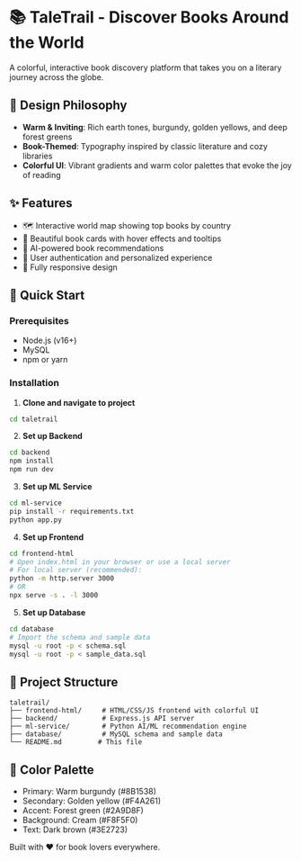 # 📚 TaleTrail - Discover Books Around the World

A colorful, interactive book discovery platform that takes you on a literary journey across the globe.

## 🌈 Design Philosophy
- **Warm & Inviting**: Rich earth tones, burgundy, golden yellows, and deep forest greens
- **Book-Themed**: Typography inspired by classic literature and cozy libraries
- **Colorful UI**: Vibrant gradients and warm color palettes that evoke the joy of reading

## ✨ Features
- 🗺️ Interactive world map showing top books by country
- 📖 Beautiful book cards with hover effects and tooltips
- 🤖 AI-powered book recommendations
- 👤 User authentication and personalized experience
- 📱 Fully responsive design

## 🚀 Quick Start

### Prerequisites
- Node.js (v16+)
- MySQL
- npm or yarn

### Installation

1. **Clone and navigate to project**
```bash
cd taletrail
```

2. **Set up Backend**
```bash
cd backend
npm install
npm run dev
```

3. **Set up ML Service**
```bash
cd ml-service
pip install -r requirements.txt
python app.py
```

4. **Set up Frontend**
```bash
cd frontend-html
# Open index.html in your browser or use a local server
# For local server (recommended):
python -m http.server 3000
# OR
npx serve -s . -l 3000
```

5. **Set up Database**
```bash
cd database
# Import the schema and sample data
mysql -u root -p < schema.sql
mysql -u root -p < sample_data.sql
```

## 📁 Project Structure
```
taletrail/
├── frontend-html/     # HTML/CSS/JS frontend with colorful UI
├── backend/           # Express.js API server
├── ml-service/        # Python AI/ML recommendation engine
├── database/          # MySQL schema and sample data
└── README.md         # This file
```

## 🎨 Color Palette
- Primary: Warm burgundy (#8B1538)
- Secondary: Golden yellow (#F4A261)
- Accent: Forest green (#2A9D8F)
- Background: Cream (#F8F5F0)
- Text: Dark brown (#3E2723)

Built with ❤️ for book lovers everywhere.